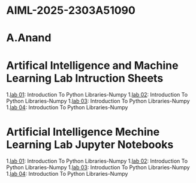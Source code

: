 # AIML-2025-2303A51090
# A.Anand
# Artifical Intelligence and Machine Learning Lab Intruction Sheets
1.[lab 01](https://github.com/2303A51090/AIML-2025/blob/main/AIML_A1.pdf): Introduction To Python Libraries-Numpy
1.[lab 02](): Introduction To Python Libraries-Numpy
1.[lab 03](): Introduction To Python Libraries-Numpy
1.[lab 04](): Introduction To Python Libraries-Numpy

# Artificial Intelligence Mechine Learning Lab Jupyter Notebooks
1.[lab 01](): Introduction To Python Libraries-Numpy
1.[lab 02](): Introduction To Python Libraries-Numpy
1.[lab 03](): Introduction To Python Libraries-Numpy
1.[lab 04](): Introduction To Python Libraries-Numpy

